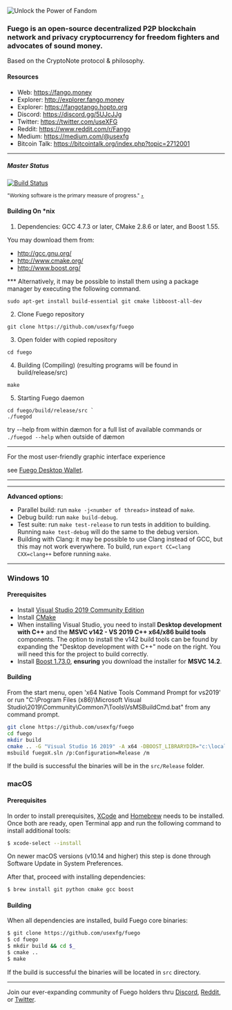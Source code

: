 <img title="Unlock the Power of Fandom" src="https://raw.githubusercontent.com/usexfg/fuego-data/master/images/fuegoline.gif"><img/>
### Fuego is an open-source decentralized P2P blockchain network and privacy cryptocurrency for freedom fighters and advocates of sound money.

Based on the CryptoNote protocol & philosophy.

#### Resources

-   Web: <https://fango.money>
-   Explorer: <http://explorer.fango.money>
-   Explorer: <https://fangotango.hopto.org>
-   Discord: <https://discord.gg/5UJcJJg>
-   Twitter: <https://twitter.com/useXFG>
-   Reddit: <https://www.reddit.com/r/Fango>
-   Medium: <https://medium.com/@usexfg>
-   Bitcoin Talk: <https://bitcointalk.org/index.php?topic=2712001>

 ______________________________
 


##### Master Status   

[![Build Status](https://travis-ci.org/FandomGold/fandomgold.svg?branch=master)](https://travis-ci.org/FandomGold/fandomgold) 

<sup>"Working software is the primary measure of progress." [‣]</sup>


[‣]:http://agilemanifesto.org/

#### Building On *nix

1. Dependencies: GCC 4.7.3 or later, CMake 2.8.6 or later, and Boost 1.55.

You may download them from:

* http://gcc.gnu.org/
* http://www.cmake.org/
* http://www.boost.org/


*** Alternatively, it may be possible to install them using a package manager by
executing the following command.
 ```
 sudo apt-get install build-essential git cmake libboost-all-dev
```

2. Clone Fuego repository
```
git clone https://github.com/usexfg/fuego

```
3. Open folder with copied repository
```
cd fuego
```
4. Building (Compiling)
    (resulting programs will be found in build/release/src)

```
make
```

5. Starting Fuego daemon
```
cd fuego/build/release/src `
./fuegod
````
try --help from within dæmon for a full list of available commands
or <code>./fuegod --help</code> when outside of dæmon 
_________________________________________________________
For the most user-friendly graphic interface experience

see [Fuego Desktop Wallet](https://github.com/usexfg/fuego-desktop). 
_________________________________________________________

_________________________________________________________
**Advanced options:**

* Parallel build: run `make -j<number of threads>` instead of `make`.
* Debug build: run `make build-debug`.
* Test suite: run `make test-release` to run tests in addition to building. Running `make test-debug` will do the same to the debug version.
* Building with Clang: it may be possible to use Clang instead of GCC, but this may not work everywhere. To build, run `export CC=clang CXX=clang++` before running `make`.

**************************************************************************************************
### Windows 10

#### Prerequisites

- Install [Visual Studio 2019 Community Edition](https://visualstudio.microsoft.com/thank-you-downloading-visual-studio/?sku=Community&rel=16)
- Install [CMake](https://cmake.org/download/)
- When installing Visual Studio, you need to install **Desktop development with C++** and the **MSVC v142 - VS 2019 C++ x64/x86 build tools** components. The option to install the v142 build tools can be found by expanding the "Desktop development with C++" node on the right. You will need this for the project to build correctly.
- Install [Boost 1.73.0](https://sourceforge.net/projects/boost/files/boost-binaries/1.73.0/boost_1_73_0-msvc-14.2-64.exe/download), **ensuring** you download the installer for **MSVC 14.2**.

#### Building

From the start menu, open 'x64 Native Tools Command Prompt for vs2019' or run "C:\Program Files (x86)\Microsoft Visual Studio\2019\Community\Common7\Tools\VsMSBuildCmd.bat" from any command prompt.

```bash
git clone https://github.com/usexfg/fuego
cd fuego
mkdir build
cmake .. -G "Visual Studio 16 2019" -A x64 -DBOOST_LIBRARYDIR="c:\local\boost_1_73_0\lib64-msvc-14.2"
msbuild fuegoX.sln /p:Configuration=Release /m
```

If the build is successful the binaries will be in the `src/Release` folder.

### macOS

#### Prerequisites

In order to install prerequisites, [XCode](https://developer.apple.com/xcode/) and [Homebrew](https://brew.sh/) needs to be installed.
Once both are ready, open Terminal app and run the following command to install additional tools:

```bash
$ xcode-select --install
```

On newer macOS versions (v10.14 and higher) this step is done through Software Update in System Preferences.

After that, proceed with installing dependencies:

```bash
$ brew install git python cmake gcc boost
```

#### Building

When all dependencies are installed, build Fuego core binaries:

```bash
$ git clone https://github.com/usexfg/fuego
$ cd fuego
$ mkdir build && cd $_
$ cmake ..
$ make
```

If the build is successful the binaries will be located in `src` directory.
*******************************

Join our ever-expanding community of Fuego holders thru [Discord](https://discordapp.com/invite/5UJcJJg), [Reddit](https://reddit.com/r/Fango), or [Twitter](https://twitter.com/usexfg).



